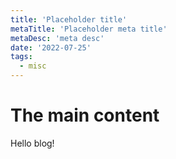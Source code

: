 ```yaml
---
title: 'Placeholder title'
metaTitle: 'Placeholder meta title'
metaDesc: 'meta desc'
date: '2022-07-25'
tags:
  - misc
---
```


# The main content

Hello blog!

